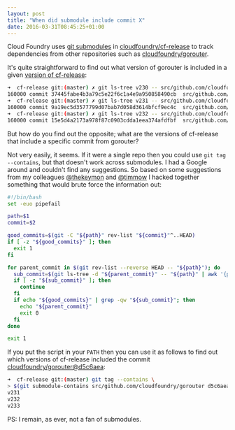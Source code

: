 ```yaml
---
layout: post
title: "When did submodule include commit X"
date: 2016-03-31T08:45:25+01:00
---
```


Cloud Foundry uses [git submodules][] in [cloudfoundry/cf-release][] to
track dependencies from other repositories such as
[cloudfoundry/gorouter][].

[git submodules]: https://git-scm.com/book/en/v2/Git-Tools-Submodules
[cloudfoundry/cf-release]: https://github.com/cloudfoundry/cf-release
[cloudfoundry/gorouter]: https://github.com/cloudfoundry/gorouter

It's quite straightforward to find out what version of gorouter is included
in a given [version of cf-release][]:

[version of cf-release]: https://github.com/cloudfoundry/cf-release/releases

```sh
➜  cf-release git:(master) ✗ git ls-tree v230 -- src/github.com/cloudfoundry/gorouter
160000 commit 37445fabe4b3a79c5e22f6c1a4e9a950858490cb  src/github.com/cloudfoundry/gorouter
➜  cf-release git:(master) ✗ git ls-tree v231 -- src/github.com/cloudfoundry/gorouter
160000 commit 9a19ec5d3577799d07bab7d058d3614bfcf9ec4c  src/github.com/cloudfoundry/gorouter
➜  cf-release git:(master) ✗ git ls-tree v232 -- src/github.com/cloudfoundry/gorouter
160000 commit 15e5d4a2173a978f87c0903cdda1eea374afdfbf  src/github.com/cloudfoundry/gorouter
```

But how do you find out the opposite; what are the versions of cf-release
that include a specific commit from gorouter?

Not very easily, it seems. If it were a single repo then you could use `git
tag --contains`, but that doesn't work across submodules. I had a Google
around and couldn't find any suggestions. So based on some suggestions from
my colleagues [@thekeymon][] and [@timmow][] I hacked together something
that would brute force the information out:

[@thekeymon]: https://twitter.com/thekeymon
[@timmow]: https://twitter.com/timmow

```sh git-submodule-contains
#!/bin/bash
set -euo pipefail

path=$1
commit=$2

good_commits=$(git -C "${path}" rev-list "${commit}"^..HEAD)
if [ -z "${good_commits}" ]; then
  exit 1
fi

for parent_commit in $(git rev-list --reverse HEAD -- "${path}"); do
  sub_commit=$(git ls-tree -d "${parent_commit}" -- "${path}" | awk '{print $3}')
  if [ -z "${sub_commit}" ]; then
    continue
  fi
  if echo "${good_commits}" | grep -qw "${sub_commit}"; then
    echo "${parent_commit}"
    exit 0
  fi
done

exit 1
```

If you put the script in your `PATH` then you can use it as follows to find
out which versions of cf-release included the commit
[cloudfoundry/gorouter@d5c6aea][]:

[cloudfoundry/gorouter@d5c6aea]: https://github.com/cloudfoundry/gorouter/commit/d5c6aeacce7648d4b929a20f55682404e87187de

```sh
➜  cf-release git:(master) git tag --contains \
> $(git submodule-contains src/github.com/cloudfoundry/gorouter d5c6aea)
v231
v232
v233
```

PS: I remain, as ever, not a fan of submodules.
